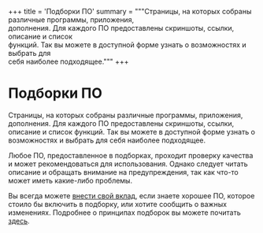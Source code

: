 +++
title = 'Подборки ПО'
summary = """Страницы, на которых собраны различные программы, приложения, \
дополнения. Для каждого ПО предоставлены скриншоты, ссылки, описание и список \
функций. Так вы можете в доступной форме узнать о возможностях и выбрать для \
себя наиболее подходящее."""
+++

# Подборки ПО

Страницы, на которых собраны различные программы, приложения, дополнения. Для
каждого ПО предоставлены скриншоты, ссылки, описание и список функций. Так вы
можете в доступной форме узнать о возможностях и выбрать для себя наиболее
подходящее.

Любое ПО, предоставленное в подборках, проходит проверку качества и может
рекомендоваться для использования. Однако следует читать описание и обращать
внимание на предупреждения, так как что-то может иметь какие-либо проблемы.

Вы всегда можете
[внести свой вклад](https://github.com/KoolTechTricks/pages/blob/main/CONTRIBUTING.md),
если знаете хорошее ПО, которое стоило бы включить в подборку, или хотите
сообщить о важных изменениях. Подробнее о принципах подборок вы можете почитать
[здесь](https://github.com/KoolTechTricks/pages/wiki/Принципы-подборок).

